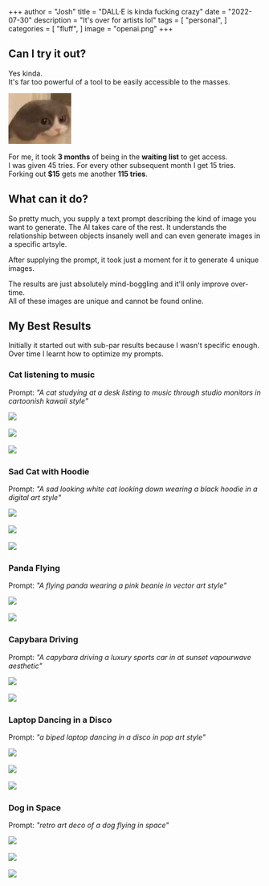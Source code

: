 +++
author = "Josh"
title = "DALL·E is kinda fucking crazy"
date = "2022-07-30"
description = "It's over for artists lol"
tags = [
    "personal",
]
categories = [
    "fluff",
]
image = "openai.png"
+++
<!--more-->

## Can I try it out?
Yes kinda.\
It's far too powerful of a tool to be easily accessible to the masses.

![](smol.jpg)

For me, it took **3 months** of being in the **waiting list** to get access. \
I was given 45 tries. For every other subsequent month I get 15 tries. Forking out **$15** gets me another **115 tries**.


## What can it do?
So pretty much, you supply a text prompt describing the kind of image you want to generate.
The AI takes care of the rest. It understands the relationship between objects insanely well and can even generate images in a specific artsyle. 

After supplying the prompt, it took just a moment for it to generate 4 unique images.

The results are just absolutely mind-boggling and it'll only improve over-time.\
All of these images are unique and cannot be found online.

## My Best Results

Initially it started out with sub-par results because I wasn't specific enough.\
Over time I learnt how to optimize my prompts.

### Cat listening to music

Prompt: *"A cat studying at a desk listing to music through studio monitors in cartoonish kawaii style"*

![](https://i.imgur.com/2Eiiajo.png)

![](https://i.imgur.com/YiFQpxT.png)

![](https://i.imgur.com/WRyanWW.png)

### Sad Cat with Hoodie

Prompt: *"A sad looking white cat looking down wearing a black hoodie in a digital art style"*

![](https://i.imgur.com/rr2zlez.png)

![](https://i.imgur.com/Jtuz6Pm.png)

![](https://i.imgur.com/Obz0FKR.png)

### Panda Flying

Prompt: *"A flying panda wearing a pink beanie in vector art style"*

![](https://i.imgur.com/Xm1hJuk.png)

![](https://i.imgur.com/y9B7CUC.png)

### Capybara Driving

Prompt: *"A capybara driving a luxury sports car in at sunset vapourwave aesthetic"*

![](https://i.imgur.com/XLf9xGg.png)

![](https://i.imgur.com/z9WCVt7.png)


### Laptop Dancing in a Disco

Prompt: *"a biped laptop dancing in a disco in pop art style"*

![](https://i.imgur.com/uw5zPwP.png)

![](https://i.imgur.com/T2c2Yz6.png)

![](https://i.imgur.com/6iiJlHK.png)

### Dog in Space

Prompt: *"retro art deco of a dog flying in space"*

![](https://i.imgur.com/FTLiNhs.png)

![](https://i.imgur.com/durShwt.png)

![](https://i.imgur.com/IBtwfpa.png)
